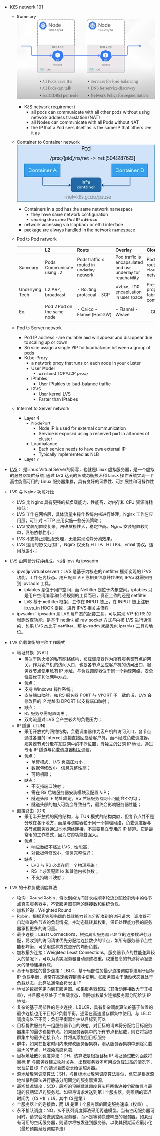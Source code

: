 
- K8S network 101
  - Summary
    ![img.png](k8s_network_summary.png)
    - K8S network requirement
      - all pods can communicate with all other pods without using network address translation (NAT)
      - all Nodes can communicate with all Pods without NAT
      - the IP that a Pod sees itself as is the same IP that others see it as
  - Container to Container network
    ![img.png](k8s_network_pod.png)
    - Containers in a pod has the same network namespace
      - they have same network configuration
      - sharing the same Pod IP address
    - network accessing via loopback or eth0 interface
    - package are always handled in the network namespace
  - Pod to Pod network

    |  | L2 | Route | Overlay | Cloud |
    | --- | --- | --- | --- | --- |
    | Summary | Pods Communicate using L2 | Pods traffic is routed in underlay network | Pod traffic is encapsulated and use underlay for reachability | Pod traffic is routed in cloud virtual network |
    | Underlying Tech | L2 ARP, broadcast | - Routing protocoal - BGP | VxLan, UDP encapluation in user space | Pre-programmed fabric using controller |
    | Ex. | Pod 2 Pod on the same node | - Calico - Flannel(HostGW) | - Flannel - Weave | - GKE - EKS |
  - Pod to Server network
    - Pod IP address - are mutable and will appear and disappear due to scaling up or down
    - Service assign a single VIP for loadbalance between a group of pods
    - Kube-Proxy
      - a network proxy that runs on each node in your cluster
      - User Model
        - userland TCP/UDP proxy
      - IPtables
        - User IPtables to load-balance traffic
      - IPVS
        - User kernel LVS
        - Faster than IPtables
  - Internet to Server network
    - Layer 4
      - NodePort
        - Node IP is used for external communication
        - Service is exposed using a reserved port in all nodes of cluster
      - Loadbalance
        - Each service needs to have own external IP
        - Typically implemented as NLB
    - Layer 7



- [LVS](https://new.qq.com/omn/20200718/20200718A05H2H00.html)： 是Linux Virtual Server的简写，也就是Linux 虚拟服务器，是一个虚拟的服务器集群系统.
  通过 LVS 达到的负载均衡技术和 Linux 操作系统实现一个高性能高可用的 Linux 服务器集群，具有良好的可靠性、可扩展性和可操作性
- LVS 与 Nginx 功能对比
  - LVS 比 Nginx 具有更强的抗负载能力，性能高，对内存和 CPU 资源消耗较低；
  - LVS 工作在网络层，具体流量由操作系统内核进行处理，Nginx 工作在应用层，可针对 HTTP 应用实施一些分流策略；
  - LVS 安装配置较复杂，网络依赖性大，稳定性高。Nginx 安装配置较简单，网络依赖性小；
  - LVS 不支持正则匹配处理，无法实现动静分离效果。
  - LVS 适用的协议范围广。Nginx 仅支持 HTTP、HTTPS、Email 协议，适用范围小；
- LVS 由两部分程序组成，包括 ipvs 和 ipvsadm
  - ipvs(ip virtual server)：LVS 是基于内核态的 netfilter 框架实现的 IPVS 功能，工作在内核态。用户配置 VIP 等相关信息并传递到 IPVS 就需要用到 ipvsadm 工具。
    - iptables 是位于用户空间，而 Netfilter 是位于内核空间。iptables 只是用户空间编写和传递规则的工具而已，真正工作的还是 netfilter
    - LVS 基于 netfilter 框架，工作在 INPUT 链上，在 INPUT 链上注册 ip_vs_in HOOK 函数，进行 IPVS 相关主流程
  - ipvsadm：ipvsadm 是 LVS 用户态的配套工具，可以实现 VIP 和 RS 的增删改查功能，是基于 netlink 或 raw socket 方式与内核 LVS 进行通信的，如果 LVS 类比于 netfilter，那 ipvsadm 就是类似 iptables 工具的地位。
- LVS 负载均衡的三种工作模式
  - 地址转换（NAT）
    - 类似于防火墙的私有网络结构，负载调度器作为所有服务器节点的网关，作为客户机的访问入口，也是各节点回应客户机的访问出口，服务器节点使用私有 IP 地址，与负载调度器位于同一个物理网络，安全性要优于其他两种方式。
    - 优点：
    - 支持 Windows 操作系统；
    - 支持端口映射，如 RS 服务器 PORT 与 VPORT 不一致的话，LVS 会修改目的 IP 地址和 DPORT 以支持端口映射；
    - 缺点：
    - RS 服务器需配置网关；
    - 双向流量对 LVS 会产生较大的负载压力；
  - IP 隧道（TUN）
    - 采用开放式的网络结构，负载调度器作为客户机的访问入口，各节点通过各自的 Internet 连接直接回应给客户机，而不经过负载调度器，服务器节点分散在互联网中的不同位置，有独立的公网 IP 地址，通过专用 IP 隧道与负载调度器相互通信。
    - 优点：
      - 单臂模式，LVS 负载压力小；
      - 数据包修改小，信息完整性高；
      - 可跨机房；
    - 缺点：
      - 不支持端口映射；
      - 需在 RS 后端服务器安装模块及配置 VIP；
      - 隧道头部 IP 地址固定，RS 后端服务器网卡可能会不均匀；
      - 隧道头部的加入可能会导致分片，最终会影响服务器性能；
  - 直接路由（DR）
    - 采用半开放式的网络结构，与 TUN 模式的结构类似，但各节点并不是分散在各个地方，而是与调度器位于同一个物理网络，负载调度器与各节点服务器通过本地网络连接，不需要建立专用的 IP 隧道。它是最常用的工作模式，因为它的功能性强大。
    - 优点：
      - 响应数据不经过 LVS，性能高；
      - 对数据包修改小，信息完整性好；
    - 缺点：
      - LVS 与 RS 必须在同一个物理网络；
      - RS 上必须配置 lo 和其他内核参数；
      - 不支持端口映射；
- LVS 的十种负载调度算法
  - 轮询：Round Robin，将收到的访问请求按顺序轮流分配给群集中的各节点真实服务器中，不管服务器实际的连接数和系统负载。
  - 加权轮询：Weighted Round
  - Robin，根据真实服务器的处理能力轮流分配收到的访问请求，调度器可自动查询各节点的负载情况，并动态跳转其权重，保证处理能力强的服务器承担更多的访问量。
  - 最少连接：Least Connections，根据真实服务器已建立的连接数进行分配，将收到的访问请求优先分配给连接数少的节点，如所有服务器节点性能都均衡，可采用这种方式更好的均衡负载。
  - 加权最少连接：Weighted Least Connections，服务器节点的性能差异较大的情况下，可以为真实服务器自动调整权重，权重较高的节点将承担更大的活动连接负载。
  - 基于局部性的最少连接：LBLC，基于局部性的最少连接调度算法用于目标 IP 负载平衡，通常在高速缓存群集中使用。如服务器处于活动状态且处于负载状态，此算法通常会将发往 IP
  - 地址的数据包定向到其服务器。如果服务器超载（其活动连接数大于其权重），并且服务器处于半负载状态，则将加权最少连接服务器分配给该 IP 地址。
  - 复杂的基于局部性的最少连接：LBLCR，具有复杂调度算法的基于位置的最少连接也用于目标IP负载平衡，通常在高速缓存群集中使用。与 LBLC 调度有以下不同：负载平衡器维护从目标到可以
  - 目标提供服务的一组服务器节点的映射。对目标的请求将分配给目标服务器集中的最少连接节点。如果服务器集中的所有节点都超载，则它将拾取群集中的最少连接节点，并将其添加到目标服务
  - 群中。如果在指定时间内未修改服务器集群，则从服务器集群中删除负载最大的节点，以避免高度负载。
  - 目标地址散列调度算法：DH，该算法是根据目标 IP 地址通过散列函数将目标 IP 与服务器建立映射关系，出现服务器不可用或负载过高的情况下，发往该目标 IP 的请求会固定发给该服务器。
  - 源地址散列调度算法：SH，与目标地址散列调度算法类似，但它是根据源地址散列算法进行静态分配固定的服务器资源。
  - 最短延迟调度：SED，最短的预期延迟调度算法将网络连接分配给具有最短的预期延迟的服务器。如果将请求发送到第 i 个服务器，则预期的延迟时间为（Ci +1）/ Ui，其中 Ci 是第 i
  - 个服务器上的连接数，而 Ui 是第 i 个服务器的固定服务速率（权重） 。
  - 永不排队调度：NQ，从不队列调度算法采用两速模型。当有空闲服务器可用时，请求会发送到空闲服务器，而不是等待快速响应的服务器。如果没有可用的空闲服务器，则请求将被发送到服务器，以使其预期延迟最小化（最短预期延迟调度算法）
